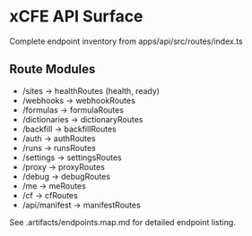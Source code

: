 # xCFE API Surface

Complete endpoint inventory from apps/api/src/routes/index.ts

## Route Modules
- /sites → healthRoutes (health, ready)
- /webhooks → webhookRoutes  
- /formulas → formulaRoutes
- /dictionaries → dictionaryRoutes
- /backfill → backfillRoutes
- /auth → authRoutes
- /runs → runsRoutes
- /settings → settingsRoutes
- /proxy → proxyRoutes
- /debug → debugRoutes
- /me → meRoutes
- /cf → cfRoutes
- /api/manifest → manifestRoutes

See .artifacts/endpoints.map.md for detailed endpoint listing.
